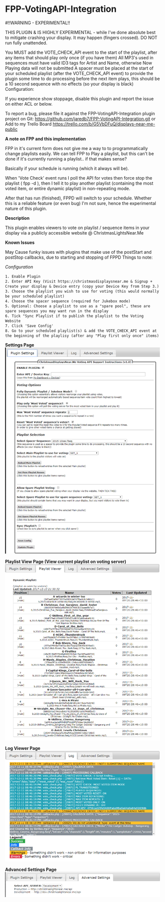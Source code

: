 # FPP-VotingAPI-Integration
#!!WARNING - EXPERIMENTAL!!

THIS PLUGIN & IS HIGHLY EXPERIMENTAL - while I've done absolute best to mitigate crashing your display. It may happen (fingers crossed).
DO NOT run fully unattended.

You MUST add the VOTE_CHECK_API event to the start of the playlist, after any items that should play only once (if you have them)
All MP3's used in sequences must have valid ID3 tags for Artist and Name, otherwise Now Playing data will not be submitted
A spacer must be placed at the start of your scheduled playlist (after the VOTE_CHECK_API event) to provide the plugin some time to do processing before the next item plays, this should be a 10 second sequence with no effects (so your display is black)
Configuration:

If you experience show stoppage, disable this plugin and report the issue on either ACL or below.

To report a bug, please file it against the FPP-VotingAPI-Integration plugin project on Git: https://github.com/jaredb7/FPP-VotingAPI-Integration.git 
or Add to my Trello Board https://trello.com/b/G5VbDFuQ/displays-near-me-public

**A note on FPP and this implementation**

FPP in it's current form does not give me a way to to programmatically change playlists easily.
We can tell FPP to Play a playlist, but this can't be done if it's currently running a playlist.. if that makes sense?

Basically if your schedule is running (which it always will be).
 
When 'Vote Check' event runs I poll the API for votes then force stop the playlist ( fpp -d ), then I tell it to play another playlist (containing the most voted item, or entire dynamic playlist) in non-repeating mode.

After that has run (finished), FPPD will switch to your schedule. Whether this is a reliable feature (or even bug) I'm not sure, hence the experimental nature of this plugin.

**Description**

This plugin enables viewers to vote on playlist / sequence items in your display via a publicly accessible website @ ChristmasLightsNear.Me

**Known Issues**

May Cause funky issues with plugins that make use of the postStart and postStop callbacks, due to starting and stopping of FPPD
Things to note:

_Configuration_

    1. Enable Plugin
    2. Enter API Key (Visit https://christmasdisplaysnear.me & Signup + Create your display & Device entry (copy your Device Key from Step 3.)
    3. Choose the playlist you wish to use for voting (this would normally be your scheduled playlist)
    4. Choose the spacer sequence (required for Jukebox mode)
    5. Optional: Choose a playlist to use as a "spare pool", these are spare sequences you may want run in the display
    6. Tick "Sync Playlist if to publish the playlist to the Voting Website
    7. Click 'Save Config'
    8. Go to your scheduled playlist(s) & add the VOTE_CHECK_API event at the beginning of the playlisy (after any "Play first only once" items)

**Settings Page**       
![Alt text](/images/settings_page.png?raw=true "Settings Page")

**Playlist View Page (View current playlist on voting server)**       
![Alt text](/images/playlist_view_page.png?raw=true "Playlist View Page")

**Log Viewer Page**       
![Alt text](/images/log_viewer_page.png?raw=true "Log Viewer Page")

**Advanced Settings Page**       
![Alt text](/images/advanced_settings_page.png?raw=true "Advanced Settings Page")